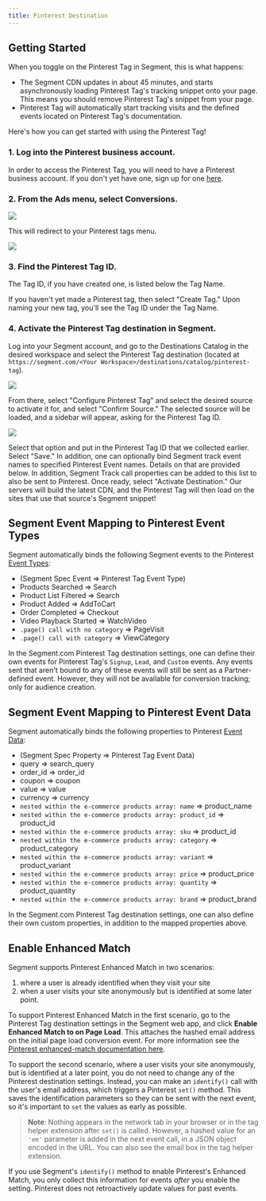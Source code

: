 ```yaml
---
title: Pinterest Destination
---
```


## Getting Started

When you toggle on the Pinterest Tag in Segment, this is what happens:

+ The Segment CDN updates in about 45 minutes, and starts asynchronously loading Pinterest Tag's tracking snippet onto your page. This means you should remove Pinterest Tag's snippet from your page.
+ Pinterest Tag will automatically start tracking visits and the defined events located on Pinterest Tag's documentation.

Here's how you can get started with using the Pinterest Tag!


### **1. Log into the Pinterest business account.**

In order to access the Pinterest Tag, you will need to have a Pinterest business account. If you don't yet have one, sign up for one [here](https://ads.pinterest.com/).


### **2. From the Ads menu, select Conversions.**

<img src="images/conversions-menu.png">

This will redirect to your Pinterest tags menu.

![](images/conversions-page.png)

### **3. Find the Pinterest Tag ID.**

The Tag ID, if you have created one, is listed below the Tag Name.

If you haven't yet made a Pinterest tag, then select "Create Tag." Upon naming your new tag, you'll see the Tag ID under the Tag Name.


### **4. Activate the Pinterest Tag destination in Segment.**

Log into your Segment account, and go to the Destinations Catalog in the desired workspace and select the Pinterest Tag destination (located at `https://segment.com/<Your Workspace>/destinations/catalog/pinterest-tag`).

![](images/pinterest-tag-configure.png)

From there, select "Configure Pinterest Tag" and select the desired source to activate it for, and select "Confirm Source." The selected source will be loaded, and a sidebar will appear, asking for the Pinterest Tag ID.

![](images/pinterest-tag-activate.png)

Select that option and put in the Pinterest Tag ID that we collected earlier. Select "Save." In addition, one can optionally bind Segment track event names to specified Pinterest Event names. Details on that are provided below. In addition, Segment Track call properties can be added to this list to also be sent to Pinterest. Once ready, select "Activate Destination." Our servers will build the latest CDN, and the Pinterest Tag will then load on the sites that use that source's Segment snippet!


## Segment Event Mapping to Pinterest Event Types

Segment automatically binds the following Segment events to the Pinterest [Event Types](https://developers.pinterest.com/docs/ad-tools/conversion-tag/?#eventcode):

+ (Segment Spec Event => Pinterest Tag Event Type)
+ Products Searched => Search
+ Product List Filtered => Search
+ Product Added => AddToCart
+ Order Completed => Checkout
+ Video Playback Started => WatchVideo
+ `.page() call with no category` => PageVisit
+ `.page() call with category` => ViewCategory

In the Segment.com Pinterest Tag destination settings, one can define their own events for Pinterest Tag's `Signup`, `Lead`, and `Custom` events. Any events sent that aren't bound to any of these events will still be sent as a Partner-defined event. However, they will not be available for conversion tracking; only for audience creation.

## Segment Event Mapping to Pinterest Event Data

Segment automatically binds the following properties to Pinterest [Event Data](https://developers.pinterest.com/docs/ad-tools/conversion-tag/?#event-data-in-javascript):

+ (Segment Spec Property => Pinterest Tag Event Data)
+ query => search_query
+ order_id => order_id
+ coupon => coupon
+ value => value
+ currency => currency
+ `nested within the e-commerce products array: name` => product_name
+ `nested within the e-commerce products array: product_id` => product_id
+ `nested within the e-commerce products array: sku` => product_id
+ `nested within the e-commerce products array: category` => product_category
+ `nested within the e-commerce products array: variant` => product_variant
+ `nested within the e-commerce products array: price` => product_price
+ `nested within the e-commerce products array: quantity` => product_quantity
+ `nested within the e-commerce products array: brand` => product_brand

In the Segment.com Pinterest Tag destination settings, one can also define their own custom properties, in addition to the mapped properties above.

## Enable Enhanced Match

Segment supports Pinterest Enhanced Match in two scenarios:
1. where a user is already identified when they visit your site
2. when a user visits your site anonymously but is identified at some later point.

To support Pinterest Enhanced Match in the first scenario, go to the Pinterest Tag destination settings in the Segment web app, and click **Enable Enhanced Match to on Page Load**. This attaches the hashed email address on the initial page load conversion event. For more information see the [Pinterest enhanced-match documentation here](https://help.pinterest.com/en/business/article/enhanced-match).

To support the second scenario, where a user visits your site anonymously, but is identified at a later point, you do not need to change any of the Pinterest destination settings. Instead, you can make an `identify()` call with the user's email address, which triggers a Pinterest `set()` method. This saves the identification parameters so they can be sent with the next event, so it's important to `set` the values as early as possible.

> **Note**: Nothing appears in the network tab in your browser or in the tag helper extension after `set()` is called. However, a hashed value for an `'em'` parameter is added in the next event call, in a JSON object encoded in the URL. You can also see the email box in the tag helper extension.

If you use Segment's `identify()` method to enable Pinterest's Enhanced Match, you only collect this information for events _after_ you enable the setting. Pinterest does not retroactively update values for past events.
